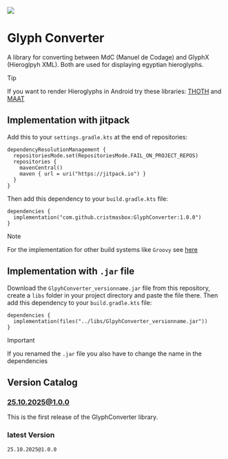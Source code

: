 [![](https://jitpack.io/v/cristmasbox/GlyphConverter.svg)](https://jitpack.io/#cristmasbox/GlyphConverter)

# Glyph Converter
A library for converting between MdC (Manuel de Codage) and GlyphX (Hieroglpyh XML). Both are used for displaying egyptian hieroglyphs.

> [!TIP]
> If you want to render Hieroglyphs in Android try these libraries:
> [THOTH](https://github.com/cristmasbox/THOTH) and [MAAT](https://github.com/cristmasbox/MAAT)

## Implementation with jitpack
Add this to your `settings.gradle.kts` at the end of repositories:
```
dependencyResolutionManagement {
  repositoriesMode.set(RepositoriesMode.FAIL_ON_PROJECT_REPOS)
  repositories {
    mavenCentral()
    maven { url = uri("https://jitpack.io") }
  }
}
```
Then add this dependency to your `build.gradle.kts` file:
```
dependencies {
  implementation("com.github.cristmasbox:GlyphConverter:1.0.0")
}
```
> [!NOTE]
> For the implementation for other build systems like `Groovy` see [here](https://jitpack.io/#cristmasbox/GlyphConverter/)

## Implementation with `.jar` file
Download the `GlpyhConverter_versionname.jar` file from this repository, create a `libs` folder in your project directory and paste the file there. Then add this dependency to your `build.gradle.kts` file:
```
dependencies {
  implementation(files("../libs/GlpyhConverter_versionname.jar"))
}
```

> [!IMPORTANT]
> If you renamed the `.jar` file you also have to change the name in the dependencies

## Version Catalog
### 25.10.2025@1.0.0
This is the first release of the GlyphConverter library.
### latest Version
`25.10.2025@1.0.0`